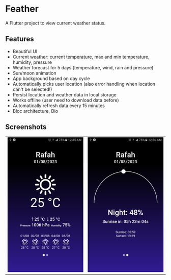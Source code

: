 # Feather

A Flutter project to view current weather status.

## Features

- Beautiful UI
- Current weather: current temperature, max and min temperature, humidity, pressure
- Weather forecast for 5 days  (temperature, wind, rain and pressure)
- Sun/moon animation
- App background based on day cycle
- Automatically picks user location (also error handling when location can't be selected!)
- Persist location and weather data in local storage
- Works offline (user need to download data before)
- Automatically refresh data every 15 minutes
- Bloc architecture, Dio

## Screenshots

<table>
  <tr> 
    <td> 
        <img width="250px" src="./screenshots/home.png">  
    </td>
    <td>
        <img width="250px" src="./screenshots/sunrise.png">
    </td>
</tr> 
</table>